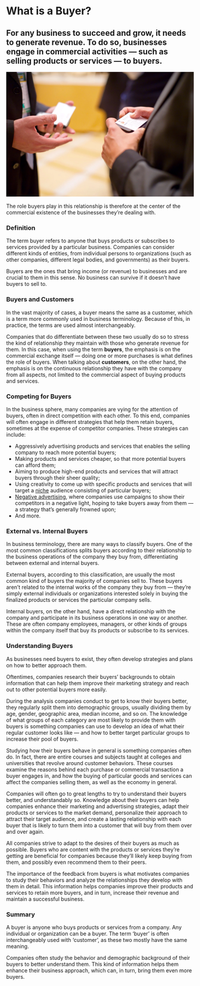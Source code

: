 # What is a Buyer?

## For any business to succeed and grow, it needs to generate revenue. To do so, businesses engage in commercial activities — such as selling products or services — to buyers. 

![account-accounting-achieve-activities-adults-advertisements-advertising-agency-applications-applying_t20_X264wl](./img/account-accounting-achieve-activities-adults-advertisements-advertising-agency-applications-applying_t20_X264wl.webp)

The role buyers play in this relationship is therefore at the center of the commercial existence of the businesses they’re dealing with.

### Definition

The term buyer refers to anyone that buys products or subscribes to services provided by a particular business. Companies can consider different kinds of entities, from individual persons to organizations (such as other companies, different legal bodies, and governments) as their buyers. 

Buyers are the ones that bring income (or revenue) to businesses and are crucial to them in this sense. No business can survive if it doesn’t have buyers to sell to.

### Buyers and Customers

In the vast majority of cases, a buyer means the same as a customer, which is a term more commonly used in business terminology. Because of this, in practice, the terms are used almost interchangeably.

Companies that do differentiate between these two usually do so to stress the kind of relationship they maintain with those who generate revenue for them. In this case, when using the term **buyers**, the emphasis is on the commercial exchange itself — doing one or more purchases is what defines the role of buyers. When talking about **customers**, on the other hand, the emphasis is on the continuous relationship they have with the company from all aspects, not limited to the commercial aspect of buying products and services. 

### Competing for Buyers

In the business sphere, many companies are vying for the attention of buyers, often in direct competition with each other. To this end, companies will often engage in different strategies that help them retain buyers, sometimes at the expense of competitor companies. These strategies can include:

* Aggressively advertising products and services that enables the selling company to reach more potential buyers;
* Making products and services cheaper, so that more potential buyers can afford them;
* Aiming to produce high-end products and services that will attract buyers through their sheer quality;
* Using creativity to come up with specific products and services that will target a [niche](https://www.thebalancesmb.com/niche-market-definition-for-business-2947188) audience consisting of particular buyers;
* [Negative advertising](https://blog.loomly.com/negative-advertising-definition/), where companies use campaigns to show their competitors in a negative light, hoping to take buyers away from them — a strategy that’s generally frowned upon;
* And more. 

### External vs. Internal Buyers

In business terminology, there are many ways to classify buyers. One of the most common classifications splits buyers according to their relationship to the business operations of the company they buy from, differentiating between external and internal buyers.

External buyers, according to this classification, are usually the most common kind of buyers the majority of companies sell to. These buyers aren’t related to the internal works of the company they buy from — they’re simply external individuals or organizations interested solely in buying the finalized products or services the particular company sells.

Internal buyers, on the other hand, have a direct relationship with the company and participate in its business operations in one way or another. These are often company employees, managers, or other kinds of groups within the company itself that buy its products or subscribe to its services.

### Understanding Buyers

As businesses need buyers to exist, they often develop strategies and plans on how to better approach them. 

Oftentimes, companies research their buyers’ backgrounds to obtain information that can help them improve their marketing strategy and reach out to other potential buyers more easily. 

During the analysis companies conduct to get to know their buyers better, they regularly split them into demographic groups, usually dividing them by age, gender, geographic area, median income, and so on. The knowledge of what groups of each category are most likely to provide them with buyers is something companies can use to develop an idea of what their regular customer looks like — and how to better target particular groups to increase their pool of buyers. 

Studying how their buyers behave in general is something companies often do. In fact, there are entire courses and subjects taught at colleges and universities that revolve around customer behaviors. These courses examine the reasons behind each purchase or commercial transaction a buyer engages in, and how the buying of particular goods and services can affect the companies selling them, as well as the economy in general. 

Companies will often go to great lengths to try to understand their buyers better, and understandably so. Knowledge about their buyers can help companies enhance their marketing and advertising strategies, adapt their products or services to the market demand, personalize their approach to attract their target audience, and create a lasting relationship with each buyer that is likely to turn them into a customer that will buy from them over and over again. 

All companies strive to adapt to the desires of their buyers as much as possible. Buyers who are content with the products or services they’re getting are beneficial for companies because they’ll likely keep buying from them, and possibly even recommend them to their peers. 

The importance of the feedback from buyers is what motivates companies to study their behaviors and analyze the relationships they develop with them in detail. This information helps companies improve their products and services to retain more buyers, and in turn, increase their revenue and maintain a successful business. 

### Summary

A buyer is anyone who buys products or services from a company. Any individual or organization can be a buyer. The term ‘buyer’ is often interchangeably used with ‘customer’, as these two mostly have the same meaning.

Companies often study the behavior and demographic background of their buyers to better understand them. This kind of information helps them enhance their business approach, which can, in turn, bring them even more buyers.